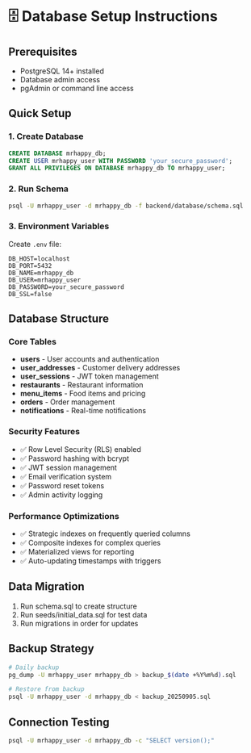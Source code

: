 # 🗄️ Database Setup Instructions

## Prerequisites
- PostgreSQL 14+ installed
- Database admin access
- pgAdmin or command line access

## Quick Setup

### 1. Create Database
```sql
CREATE DATABASE mrhappy_db;
CREATE USER mrhappy_user WITH PASSWORD 'your_secure_password';
GRANT ALL PRIVILEGES ON DATABASE mrhappy_db TO mrhappy_user;
```

### 2. Run Schema
```bash
psql -U mrhappy_user -d mrhappy_db -f backend/database/schema.sql
```

### 3. Environment Variables
Create `.env` file:
```
DB_HOST=localhost
DB_PORT=5432
DB_NAME=mrhappy_db
DB_USER=mrhappy_user
DB_PASSWORD=your_secure_password
DB_SSL=false
```

## Database Structure

### Core Tables
- **users** - User accounts and authentication
- **user_addresses** - Customer delivery addresses
- **user_sessions** - JWT token management
- **restaurants** - Restaurant information
- **menu_items** - Food items and pricing
- **orders** - Order management
- **notifications** - Real-time notifications

### Security Features
- ✅ Row Level Security (RLS) enabled
- ✅ Password hashing with bcrypt
- ✅ JWT session management
- ✅ Email verification system
- ✅ Password reset tokens
- ✅ Admin activity logging

### Performance Optimizations
- ✅ Strategic indexes on frequently queried columns
- ✅ Composite indexes for complex queries
- ✅ Materialized views for reporting
- ✅ Auto-updating timestamps with triggers

## Data Migration
1. Run schema.sql to create structure
2. Run seeds/initial_data.sql for test data
3. Run migrations in order for updates

## Backup Strategy
```bash
# Daily backup
pg_dump -U mrhappy_user mrhappy_db > backup_$(date +%Y%m%d).sql

# Restore from backup
psql -U mrhappy_user -d mrhappy_db < backup_20250905.sql
```

## Connection Testing
```bash
psql -U mrhappy_user -d mrhappy_db -c "SELECT version();"
```
